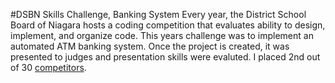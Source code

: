 #DSBN Skills Challenge, Banking System
Every year, the District School Board of Niagara hosts a coding competition that evaluates ability to design, implement, and organize code. This years challenge was to implement an automated ATM banking system. Once the project is created, it was presented to judges and presentation skills were evaluted. I placed 2nd out of 30 [competitors](http://teched.dsbn.org/skills/2016-challenges/2016-results). 

